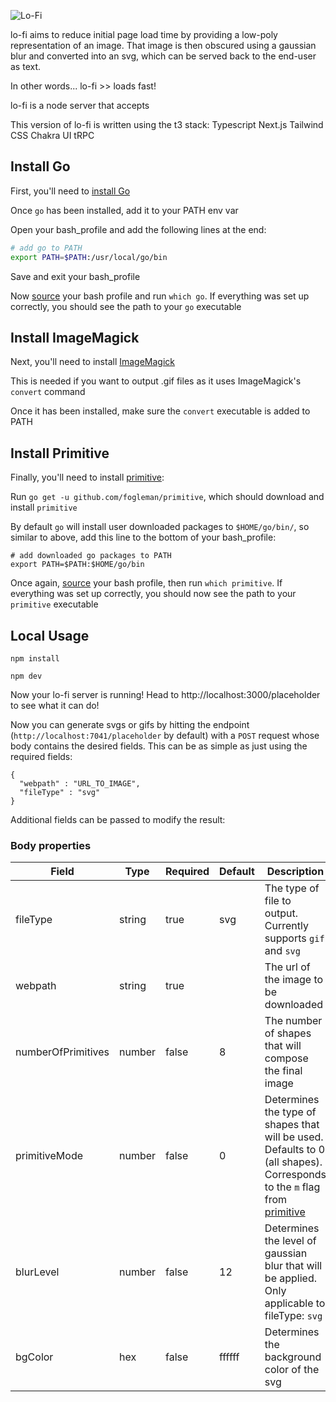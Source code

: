 ![Lo-Fi](https://i.imgur.com/boTI4vS.gif)

lo-fi aims to reduce initial page load time by providing a low-poly representation of an image.
That image is then obscured using a gaussian blur and converted into an svg, which can be served back to the end-user as text.

In other words... lo-fi >> loads fast!

lo-fi is a node server that accepts

This version of lo-fi is written using the t3 stack:
Typescript
Next.js
Tailwind CSS
Chakra UI
tRPC

## Install Go

First, you'll need to [install Go](https://golang.org/doc/install)

Once `go` has been installed, add it to your PATH env var

Open your bash_profile and add the following lines at the end:

```bash
# add go to PATH
export PATH=$PATH:/usr/local/go/bin
```

Save and exit your bash_profile

Now [source](https://superuser.com/questions/46139/what-does-source-do/46146#46146) your bash profile and run `which go`. If everything was set up correctly, you should see the path to your `go` executable

## Install ImageMagick

Next, you'll need to install [ImageMagick](https://imagemagick.org/script/download.php)

This is needed if you want to output .gif files as it uses ImageMagick's `convert` command

Once it has been installed, make sure the `convert` executable is added to PATH

## Install Primitive

Finally, you'll need to install [primitive](github.com/fogleman/primitive):

Run `go get -u github.com/fogleman/primitive`, which should download and install `primitive`

By default `go` will install user downloaded packages to `$HOME/go/bin/`, so similar to above, add this line to the bottom of your bash_profile:

```
# add downloaded go packages to PATH
export PATH=$PATH:$HOME/go/bin
```

Once again, [source](https://superuser.com/questions/46139/what-does-source-do/46146#46146) your bash profile, then run `which primitive`. If everything was set up correctly, you should now see the path to your `primitive` executable

## Local Usage

`npm install`

`npm dev`

Now your lo-fi server is running! Head to http://localhost:3000/placeholder to see what it can do!

Now you can generate svgs or gifs by hitting the endpoint (`http://localhost:7041/placeholder` by default) with a `POST` request whose body contains the desired fields. This can be as simple as just using the required fields:

```
{
  "webpath" : "URL_TO_IMAGE",
  "fileType" : "svg"
}
```

Additional fields can be passed to modify the result:

### Body properties

| Field              | Type   | Required | Default | Description                                                                                                                                      |
| ------------------ | ------ | -------- | ------- | ------------------------------------------------------------------------------------------------------------------------------------------------ |
| fileType           | string | true     | svg     | The type of file to output. Currently supports `gif` and `svg`                                                                                   |
| webpath            | string | true     |         | The url of the image to be downloaded                                                                                                            |
| numberOfPrimitives | number | false    | 8       | The number of shapes that will compose the final image                                                                                           |
| primitiveMode      | number | false    | 0       | Determines the type of shapes that will be used. Defaults to 0 (all shapes). Corresponds to the `m` flag from [primitive](https://goo.gl/U19fy5) |
| blurLevel          | number | false    | 12      | Determines the level of gaussian blur that will be applied. Only applicable to fileType: `svg`                                                   |
| bgColor            | hex    | false    | ffffff  | Determines the background color of the svg                                                                                                       |
